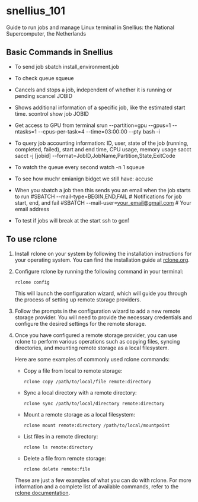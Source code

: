 # snellius_101
Guide to run jobs and manage Linux terminal in Snellius: the National Supercomputer, the Netherlands

## Basic Commands in Snellius

- To send job
sbatch install_environment.job

- To check queue
squeue

- Cancels and stops a job, independent of whether it is running or pending
scancel JOBID

- Shows additional information of a specific job, like the estimated start time.
scontrol show job JOBID 

- Get access to GPU from terminal
srun --partition=gpu --gpus=1 --ntasks=1 --cpus-per-task=4 --time=03:00:00 --pty bash -i

- To query job accounting information: ID, user, state of the job (running, completed, failed), start and end time, CPU usage, memory usage 
sacct
sacct -j [jobid] --format=JobID,JobName,Partition,State,ExitCode

- To watch the queue every second
watch -n 1 squeue

- To see how muchr emianign bidget we still have:
accuse

- When you sbatch a job then this sends you an email when the job starts to run
#SBATCH --mail-type=BEGIN,END,FAIL        # Notifications for job start, end, and fail
#SBATCH --mail-user=your_email@gmail.com  # Your email address

- To test if jobs will break at the start
ssh to gcn1


## To use rclone
1. Install rclone on your system by following the installation instructions for your operating system. You can find the installation guide at [rclone.org](https://rclone.org/docs/#installing).

2. Configure rclone by running the following command in your terminal:
    ```
    rclone config
    ```
    This will launch the configuration wizard, which will guide you through the process of setting up remote storage providers.

3. Follow the prompts in the configuration wizard to add a new remote storage provider. You will need to provide the necessary credentials and configure the desired settings for the remote storage.

4. Once you have configured a remote storage provider, you can use rclone to perform various operations such as copying files, syncing directories, and mounting remote storage as a local filesystem.

    Here are some examples of commonly used rclone commands:
    - Copy a file from local to remote storage:
      ```
      rclone copy /path/to/local/file remote:directory
      ```

    - Sync a local directory with a remote directory:
      ```
      rclone sync /path/to/local/directory remote:directory
      ```

    - Mount a remote storage as a local filesystem:
      ```
      rclone mount remote:directory /path/to/local/mountpoint
      ```

    - List files in a remote directory:
      ```
      rclone ls remote:directory
      ```

    - Delete a file from remote storage:
      ```
      rclone delete remote:file
      ```

    These are just a few examples of what you can do with rclone. For more information and a complete list of available commands, refer to the [rclone documentation](https://rclone.org/docs/).